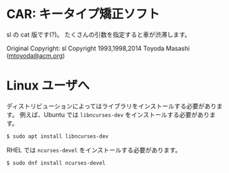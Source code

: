 CAR: キータイプ矯正ソフト
========================

sl の cat 版です(?)。
たくさんの引数を指定すると車が渋滞します。

Original Copyright:
sl Copyright 1993,1998,2014 Toyoda Masashi (mtoyoda@acm.org)

# Linux ユーザへ

ディストリビューションによってはライブラリをインストールする必要があります。
例えば、Ubuntu では `libncurses-dev` をインストールする必要があります。

```console
$ sudo apt install libncurses-dev
```

RHEL では `ncurses-devel` をインストールする必要があります。

```console
$ sudo dnf install ncurses-devel
```
